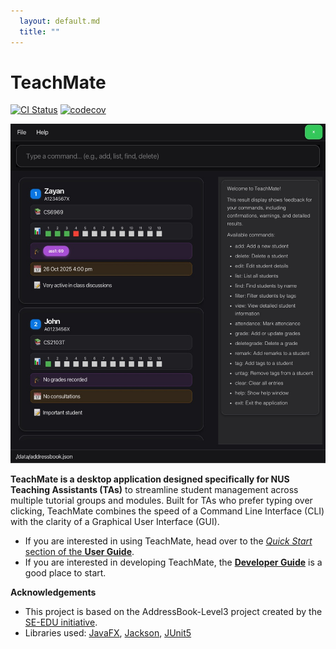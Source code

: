 ```yaml
---
  layout: default.md
  title: ""
---
```


# TeachMate

[![CI Status](https://github.com/AY2526S1-CS2103T-F11-3/tp/workflows/Java%20CI/badge.svg)](https://github.com/AY2526S1-CS2103T-F11-3/tp/actions)
[![codecov](https://codecov.io/gh/AY2526S1-CS2103T-F11-3/tp/branch/master/graph/badge.svg)](https://codecov.io/gh/AY2526S1-CS2103T-F11-3/tp)

![Ui](images/tp_home.jpg)

**TeachMate is a desktop application designed specifically for NUS Teaching Assistants (TAs)** to streamline student management across multiple tutorial groups and modules. Built for TAs who prefer typing over clicking, TeachMate combines the speed of a Command Line Interface (CLI) with the clarity of a Graphical User Interface (GUI).

* If you are interested in using TeachMate, head over to the [_Quick Start_ section of the **User Guide**](UserGuide.html#quick-start).
* If you are interested in developing TeachMate, the [**Developer Guide**](DeveloperGuide.html) is a good place to start.


**Acknowledgements**

* This project is based on the AddressBook-Level3 project created by the [SE-EDU initiative](https://se-education.org).
* Libraries used: [JavaFX](https://openjfx.io/), [Jackson](https://github.com/FasterXML/jackson), [JUnit5](https://github.com/junit-team/junit5)
